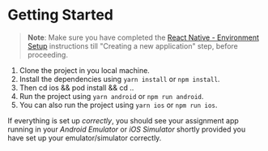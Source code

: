 
# Getting Started

>**Note**: Make sure you have completed the [React Native - Environment Setup](https://reactnative.dev/docs/environment-setup) instructions till "Creating a new application" step, before proceeding.

1. Clone the project in you local machine.
2. Install the dependencies using `yarn install` or `npm install`.
3. Then cd ios && pod install && cd ..
4. Run the project using `yarn android` or `npm run android`.
5. You can also run the project using `yarn ios` or `npm run ios`.

If everything is set up _correctly_, you should see your assignment app running in your _Android Emulator_ or _iOS Simulator_ shortly provided you have set up your emulator/simulator correctly.
